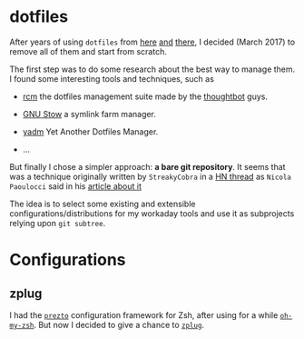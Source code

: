 # dotfiles

After years of using `dotfiles` from
[here](https://github.com/robbyrussell/oh-my-zsh)
[and](https://github.com/sorin-ionescu/prezto)
[there](http://vim.spf13.com/), I decided (March
2017) to remove all of them and start from scratch.

The first step was to do some research about the best way to manage
them. I found some interesting tools and techniques, such as

* [rcm](https://github.com/thoughtbot/rcm) the dotfiles management suite
  made by the [thoughtbot](https://thoughtbot.com/) guys.

* [GNU Stow](https://www.gnu.org/software/stow/) a symlink farm manager.
* [yadm](https://thelocehiliosan.github.io/yadm/) Yet Another Dotfiles
  Manager.
* ...

But finally I chose a simpler approach: **a bare git repository**. It
seems that was a technique originally written by `StreakyCobra` in a [HN
thread](https://news.ycombinator.com/item?id=11070797) as `Nicola
Paoulocci` said in his [article about
it](https://developer.atlassian.com/blog/2016/02/best-way-to-store-dotfiles-git-bare-repo/)

The idea is to select some existing and extensible configurations/distributions
for my workaday tools and use it as subprojects relying upon `git subtree`.

# Configurations

## zplug

I had the [`prezto`](https://github.com/sorin-ionescu/prezto) configuration
framework for Zsh, after using for a while
[`oh-my-zsh`](https://github.com/robbyrussell/oh-my-zsh). But now I decided to
give a chance to [`zplug`](https://github.com/zplug/zplug).
